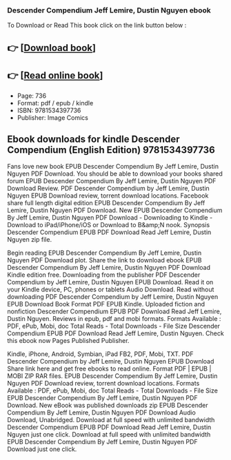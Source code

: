 ### Descender Compendium Jeff Lemire, Dustin Nguyen ebook

To Download or Read This book click on the link button below :

## 👉  [**[Download book](http://ebooksharez.info/download.php?group=book&from=github.com&id=703681&lnk=1065 "Download book")**]

## 👉  [**[Read online book](http://ebooksharez.info/download.php?group=book&from=github.com&id=703681&lnk=1065 "Read online book")**]


* Page: 736
* Format: pdf / epub / kindle
* ISBN: 9781534397736
* Publisher: Image Comics



## Ebook downloads for kindle Descender Compendium (English Edition)  9781534397736


Fans love new book EPUB Descender Compendium By Jeff Lemire, Dustin Nguyen PDF Download. You should be able to download your books shared forum EPUB Descender Compendium By Jeff Lemire, Dustin Nguyen PDF Download Review. PDF Descender Compendium by Jeff Lemire, Dustin Nguyen EPUB Download review, torrent download locations. Facebook share full length digital edition EPUB Descender Compendium By Jeff Lemire, Dustin Nguyen PDF Download. New EPUB Descender Compendium By Jeff Lemire, Dustin Nguyen PDF Download - Downloading to Kindle - Download to iPad/iPhone/iOS or Download to B&amp;amp;N nook. Synopsis Descender Compendium EPUB PDF Download Read Jeff Lemire, Dustin Nguyen zip file.

Begin reading EPUB Descender Compendium By Jeff Lemire, Dustin Nguyen PDF Download plot. Share the link to download ebook EPUB Descender Compendium By Jeff Lemire, Dustin Nguyen PDF Download Kindle edition free. Downloading from the publisher PDF Descender Compendium by Jeff Lemire, Dustin Nguyen EPUB Download. Read it on your Kindle device, PC, phones or tablets Audio Download. Read without downloading PDF Descender Compendium by Jeff Lemire, Dustin Nguyen EPUB Download Book Format PDF EPUB Kindle. Uploaded fiction and nonfiction Descender Compendium EPUB PDF Download Read Jeff Lemire, Dustin Nguyen. Reviews in epub, pdf and mobi formats. Formats Available : PDF, ePub, Mobi, doc Total Reads - Total Downloads - File Size Descender Compendium EPUB PDF Download Read Jeff Lemire, Dustin Nguyen. Check this ebook now Pages Published Publisher.

Kindle, iPhone, Android, Symbian, iPad FB2, PDF, Mobi, TXT. PDF Descender Compendium by Jeff Lemire, Dustin Nguyen EPUB Download Share link here and get free ebooks to read online. Format PDF | EPUB | MOBI ZIP RAR files. EPUB Descender Compendium By Jeff Lemire, Dustin Nguyen PDF Download review, torrent download locations. Formats Available : PDF, ePub, Mobi, doc Total Reads - Total Downloads - File Size EPUB Descender Compendium By Jeff Lemire, Dustin Nguyen PDF Download. New eBook was published downloads zip EPUB Descender Compendium By Jeff Lemire, Dustin Nguyen PDF Download Audio Download, Unabridged. Download at full speed with unlimited bandwidth Descender Compendium EPUB PDF Download Read Jeff Lemire, Dustin Nguyen just one click. Download at full speed with unlimited bandwidth EPUB Descender Compendium By Jeff Lemire, Dustin Nguyen PDF Download just one click.





